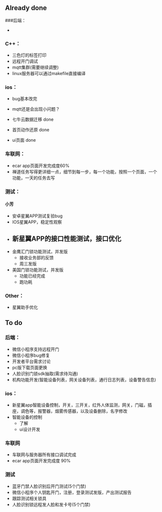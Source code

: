 ## Already done

###后端：

- 

### C++：

- 三色灯的标签打印
- 远程开门调试
- mqtt集群(需要继续调整)
- linux服务器可以通过makefile直接编译

### ios：

- bug基本改完

- mqtt还是会出现小问题？

- 七牛云数据迁移 done

- 首页动作还原 done

- ui页面 done

  

### 车联网：

- ecar app页面开发完成度60%
- 禅道任务写得更详细一点，细节到每一步，每一个功能，按照一个页面，一个功能，一天的任务去写



### 测试：

#### 小芳

- 安卓星翼APP测试复验bug 
- IOS星翼APP，稳定性观察
- 新星翼APP的接口性能测试，接口优化
  - 
- 金鹰汇门锁功能测试，并发版
  - 接收业务部的反馈
  - 周三发版
- 美国门锁功能测试，并发版
  - 功能已经完成
  - 跑功耗



### Other：

- 星翼助手优化





## To do

### 后端：

- 微信小程序支持远程开门
- 微信小程序bug修复
- 开发者平台需求讨论
- pc版下载页面更换
- 人脸识别门锁sdk抽取(需求待沟通)
- 机构功能开发(智能设备列表，网关设备列表，通行日志列表，设备警告信息)

### ios：

- 新星翼app智能设备控制，开关，三开关，红外人体监测，网关，门磁，插座，调色等，报警器，烟雾传感器，以及设备删除，名字修改
- 智能设备的控制 
  - 了解
  - ui设计开发

### 车联网

- 车联网与服务器所有接口调试完成
- ecar app页面开发完成度 90%

### 测试

- 蓝牙门禁人脸识别后开门测试(5个门禁)
- 微信小程序个人钥匙开门，注册，登录测试发版，产出测试报告
- 跟踪测试相关锁具
- 人脸识别锁远程发人脸和发卡号(5个门禁)